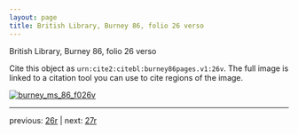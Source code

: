 ```yaml
---
layout: page
title: British Library, Burney 86, folio 26 verso
---
```


British Library, Burney 86, folio 26 verso

Cite this object as `urn:cite2:citebl:burney86pages.v1:26v`.  The full image is linked to a citation tool you can use to cite regions of the image.

[![burney_ms_86_f026v](http://www.homermultitext.org/iipsrv?IIIF=/project/homer/pyramidal/deepzoom/citebl/burney86imgs/v1/burney_ms_86_f026v.tif/full/800,/0/default.jpg)](http://www.homermultitext.org/ict2/?urn=urn:cite2:citebl:burney86imgs.v1:burney_ms_86_f026v) 

---

previous:  [26r](../26r/) | next: [27r](../27r/)